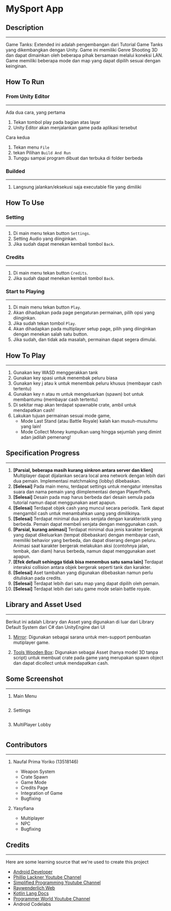 # MySport App

## Description
----------------
Game Tanks: Extended ini adalah pengembangan dari Tutorial Game Tanks yang dikembangkan dengan Unity. Game ini memiliki Genre Shooting 3D dan dapat dimainkan oleh beberapa pihak bersamaan melalui koneksi LAN. Game memiliki beberapa mode dan map yang dapat dipilih sesuai dengan keinginan.

## How To Run

### From Unity Editor
----------------
Ada dua cara, yang pertama

1. Tekan tombol play pada bagian atas layar
2. Unity Editor akan menjalankan game pada aplikasi tersebut

Cara kedua
1. Tekan menu `File`
2. tekan Pilihan `Build And Run`
3. Tunggu sampai program dibuat dan terbuka di folder berbeda


### Builded
----------------
1. Langsung jalankan/eksekusi saja executable file yang dimiliki


## How To Use

### Setting
----------------

1. Di main menu tekan button `Settings`.
2. Setting Audio yang diinginkan.
3. Jika sudah dapat menekan kembali tombol `Back`.


### Credits
----------------

1. Di main menu tekan button `Credits`.
2. Jika sudah dapat menekan kembali tombol `Back`.


### Start to Playing
----------------

1. Di main menu tekan button `Play`.
2. Akan dihadapkan pada page pengaturan permainan, pilih opsi yang diinginkan.
3. Jika sudah tekan tombol `Play`.
4. Akan dihadapkan pada multiplayer setup page, pilih yang diinginkan dengan menekan salah satu button.
5. Jika sudah, dan tidak ada masalah, permainan dapat segera dimulai.


## How To Play
----------------

1. Gunakan key WASD menggerakkan tank 
2. Gunakan key spasi untuk menembak peluru biasa
3. Gunakan key j atau k untuk menembak peluru khusus (membayar cash tertentu)
4. Gunakan key n atau m untuk mengeluarkan (spawn) bot untuk membantumu (membayar cash tertentu)
5. Di sekitar map akan terdapat spawnable crate, ambil untuk mendapatkan cash!
6. Lakukan tujuan permainan sesuai mode game, 
   - Mode Last Stand (atau Battle Royale) kalah kan musuh-musuhmu yang lain!
   - Mode Collect Money kumpulkan uang hingga sejumlah yang dimint adan jadilah pemenang!


## Specification Progress
----------------
1. **[Parsial, beberapa masih kurang sinkron antara server dan klien]** Multiplayer dapat dijalankan secara local area network dengan lebih dari dua pemain. Implementasi matchmaking (lobby) dibebaskan.
2. **[Selesai]** Pada main menu, terdapat settings untuk mengatur intensitas suara dan nama pemain yang diimplementasi dengan PlayerPrefs.
3. **[Selesai]** Desain pada map harus berbeda dari desain semula pada tutorial namun dapat menggunakan aset apapun.
4. **[Selesai]** Terdapat objek cash yang muncul secara periodik. Tank dapat mengambil cash untuk menambahkan uang yang dimilikinya.
5. **[Selesai]** Terdapat minimal dua jenis senjata dengan karakteristik yang berbeda. Pemain dapat membeli senjata dengan menggunakan cash.
6. **[Parsial, kurang animasi]** Terdapat minimal dua jenis karakter bergerak yang dapat dikeluarkan (tempat dibebaskan) dengan membayar cash, memiliki behavior yang berbeda, dan dapat diserang dengan peluru. Animasi saat karakter bergerak melakukan aksi (contohnya jalan, tembak, dan diam) harus berbeda, namun dapat menggunakan aset apapun.
7. **[Efek default sehingga tidak bisa menembus satu sama lain]** Terdapat interaksi collision antara objek bergerak seperti tank dan karakter.
8. **[Selesai]** Aset tambahan yang digunakan dibebaskan namun perlu dituliskan pada credits.
9. **[Selesai]** Terdapat lebih dari satu map yang dapat dipilih oleh pemain.
10. **[Selesai]** Terdapat lebih dari satu game mode selain battle royale.


## Library and Asset Used
----------------
Berikut ini adalah Library dan Asset yang digunakan di luar dari Library Default System dari C# dan UnityEngine dari UI 

1. [Mirror](https://assetstore.unity.com/packages/tools/network/mirror-129321): Digunakan sebagai sarana untuk men-support pembuatan mutiplayer game.
   
2. [Tools Wooden Box](https://assetstore.unity.com/packages/3d/props/tools/tools-wooden-boxes-185738): Digunakan sebagai Asset (hanya model 3D tanpa script) untuk membuat crate pada game yang merupakan spawn object dan dapat dicollect untuk mendapatkan cash.
   

## Some Screenshot
----------------

1. Main Menu

    ![]()

2. Settings

    ![]()

3. MultiPlayer Lobby

    ![]()


## Contributors
----------------

1. Naufal Prima Yoriko (13518146)
   - Weapon System
   - Crate Spawn
   - Game Mode
   - Credits Page
   - Integration of Game
   - Bugfixing
  

  
2. Yasyfiana
   - Multiplayer
   - NPC
   - Bugfixing


## Credits
----------------

Here are some learning source that we're used to create this project

- [Android Developer](https://developer.android.com) 
- [Phillip Lackner Youtube Channel](https://www.youtube.com/playlist?list=PLQkwcJG4YTCQ6emtoqSZS2FVwZR9FT3BV)
- [Simplified Programming Youtube Channel](https://www.youtube.com/watch?v=0aOn2mIRlCA)
- [Raywenderlich Web](https://www.raywenderlich.com)
- [Kotlin Lang Docs](https://kotlinlang.org/docs/home.html)
- [Programmer World Youtube Channel](https://www.youtube.com/watch?v=Dqg1A4hy-jI)
- Android Codelabs

<!-- 
Kelengkapan README

Deskripsi aplikasi.
Cara kerja, terutama mengenai pemenuhan spesifikasi aplikasi.
Library yang digunakan dan justifikasi penggunaannya.
Screenshot aplikasi.
Pembagian kerja anggota kelompok. 
-->
